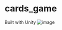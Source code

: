 # cards_game
Built with Unity
![image](https://user-images.githubusercontent.com/89970476/226101613-0e211808-a087-44d7-80ab-736be89c3595.png)
